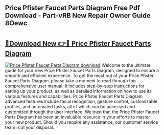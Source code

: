 ## Price Pfister Faucet Parts Diagram Free Pdf Download - Part-vRB New Repair Owner Guide 8Oewc

# <h2><a href="http://dfsyl1.blite.top/?on=Price+Pfister+Faucet+Parts+Diagram">🔗Download New 👉🔴 Price Pfister Faucet Parts Diagram</a></h2>

[![Price Pfister Faucet Parts Diagram download](https://i.imgur.com/lujVjoI.png)](http://dfsyl1.blite.top/?on=Price+Pfister+Faucet+Parts+Diagram)
Welcome to the ultimate guide for your new Price Pfister Faucet Parts Diagram, designed to ensure a smooth and efficient experience. To get the most out of your Price Pfister Faucet Parts Diagram, please take a moment to read through this comprehensive user manual. It includes step-by-step instructions for setting up your product, as well as detailed information on how to use its various features and capabilities. Price Pfister Faucet Parts Diagram advanced features include facial recognition, gesture control, customizable profiles, and automated tasks, all of which can be accessed and customized through the user interface. We trust that the Price Pfister Faucet Parts Diagram has been an invaluable resource in your efforts to master your new product. Should you require any assistance, our customer service team is at your disposal.
